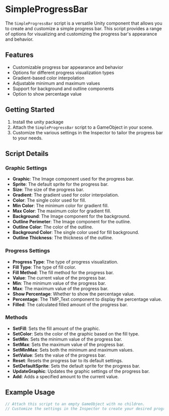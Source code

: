 # SimpleProgressBar

The `SimpleProgressBar` script is a versatile Unity component that allows you to create and customize a simple progress bar. This script provides a range of options for visualizing and customizing the progress bar's appearance and behavior.

## Features

- Customizable progress bar appearance and behavior
- Options for different progress visualization types
- Gradient-based color interpolation
- Adjustable minimum and maximum values
- Support for background and outline components
- Option to show percentage value

## Getting Started

1. Install the unity package
2. Attach the `SimpleProgressBar` script to a GameObject in your scene.
3. Customize the various settings in the Inspector to tailor the progress bar to your needs.

## Script Details

### Graphic Settings

- **Graphic**: The Image component used for the progress bar.
- **Sprite**: The default sprite for the progress bar.
- **Size**: The size of the progress bar.
- **Gradient**: The gradient used for color interpolation.
- **Color**: The single color used for fill.
- **Min Color**: The minimum color for gradient fill.
- **Max Color**: The maximum color for gradient fill.
- **Background**: The Image component for the background.
- **Outline Perimeter**: The Image component for the outline.
- **Outline Color**: The color of the outline.
- **Background Color**: The single color used for fill background.
- **Outline Thickness**: The thickness of the outline.

### Progress Settings

- **Progress Type**: The type of progress visualization.
- **Fill Type**: The type of fill color.
- **Fill Method**: The fill method for the progress bar.
- **Value**: The current value of the progress bar.
- **Min**: The minimum value of the progress bar.
- **Max**: The maximum value of the progress bar.
- **Show Percentage**: Whether to show the percentage value.
- **Percentage**: The TMP_Text component to display the percentage value.
- **Filled**: The calculated filled amount of the progress bar.

### Methods

- **SetFill**: Sets the fill amount of the graphic.
- **SetColor**: Sets the color of the graphic based on the fill type.
- **SetMin**: Sets the minimum value of the progress bar.
- **SetMax**: Sets the maximum value of the progress bar.
- **SetMinMax**: Sets both the minimum and maximum values.
- **SetValue**: Sets the value of the progress bar.
- **Reset**: Resets the progress bar to its default settings.
- **SetDefaultSprite**: Sets the default sprite for the progress bar.
- **UpdateGraphic**: Updates the graphic settings of the progress bar.
- **Add**: Adds a specified amount to the current value.

## Example Usage

```csharp
// Attach this script to an empty GameObject with no children.
// Customize the settings in the Inspector to create your desired progress bar.
